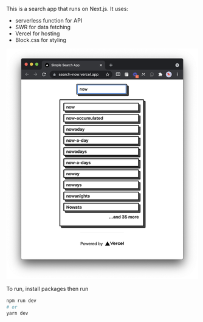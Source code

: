 This is a search app that runs on Next.js. It uses: 

- serverless function for API
- SWR for data fetching
- Vercel for hosting 
- Block.css for styling 

![](public/preview.png)

To run, install packages then run 

```bash
npm run dev
# or
yarn dev
``` 
